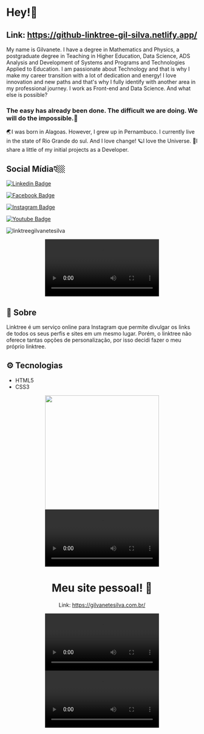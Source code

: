 # Hey!🐬

## Link: https://github-linktree-gil-silva.netlify.app/

My name is Gilvanete. I have a degree in Mathematics and Physics, a postgraduate degree in Teaching in Higher Education, Data Science, ADS Analysis and Development of Systems and Programs and Technologies Applied to Education. I am passionate about Technology and that is why I make my career transition with a lot of dedication and energy! I love innovation and new paths and that's why I fully identify with another area in my professional journey. I work as Front-end and Data Science. And what else is possible?


### The easy has already been done. The difficult we are doing. We will do the impossible.🦋

🌏I was born in Alagoas. However, I grew up in Pernambuco. I currently live in the state of Rio Grande do sul. And I love change!
🪐I love the Universe.
🌈I share a little of my initial projects as a Developer.


## Social Mídia👇🏼


[![Linkedin Badge](https://img.shields.io/badge/-LinkedIn-blue?style=flat-square&logo=Linkedin&logoColor=white&link=https://www.linkedin.com/in/fagnerpsantos/)](https://www.linkedin.com/in/gilvanete-silva/)

[![Facebook Badge](https://img.shields.io/badge/-Facebook-blue?style=flat-square&logo=Facebook&logoColor=white&link=https://www.facebook.com/Gil1970/)](https://www.facebook.com/Gil1970/)

[![Instagram Badge](https://img.shields.io/badge/-Instagram-pink?style=flat-square&logo=Instagram&logoColor=white&link=https://www.instagram.com/gilmat337/)](https://www.instagram.com/gilmat337/)

[![Youtube Badge](https://img.shields.io/badge/-Youtube-red?style=flat-square&logo=Youtube&logoColor=white&link=https://www.youtube.com/channel/UC7ZqfQHRlmAm3jszbUGVB_w)](https://www.youtube.com/channel/UC7ZqfQHRlmAm3jszbUGVB_w)

![linktreegilvanetesilva](https://github.com/Giljared/Giljared/assets/64940515/08091db3-aa05-4897-aae5-c4d2cc365052)

<div align="center">
<video src="https://github.com/Giljared/Giljared/assets/64940515/5b47442f-1f8e-4e53-893f-45ea548a2b14" width="300px"/>
</div>

## 🔖 Sobre

Linktree é um serviço online para Instagram que permite divulgar os links de todos os seus perfis e sites em um mesmo lugar. Porém, o linktree não oferece tantas opções de personalização, por isso decidi fazer o meu próprio linktree.

## ⚙ Tecnologias

- HTML5
- CSS3


<div align="center">
<img src="https://github.com/Giljared/Giljared/assets/64940515/6485e968-e008-4fe6-97e0-ccb9eb08af2d" width="300px"/>
</div>

<div align="center">
<video src="https://github.com/Giljared/Giljared/assets/64940515/817251d1-9046-4295-af61-514db5dac497" width="300px"/>
</div>


<span align="center">

# Meu site pessoal! 👋
Link: https://gilvanetesilva.com.br/

</span>


<div align="center">
<video src="https://github.com/Giljared/Giljared/assets/64940515/b5edd82d-1aa5-43a9-a3e1-9da224a1b623" width="300px"/>
</div>


<div align="center">
<video src="https://github.com/Giljared/Giljared/assets/64940515/5485e88b-524a-42ac-a457-773b8cfeace4" width="300px"/>
</div>



